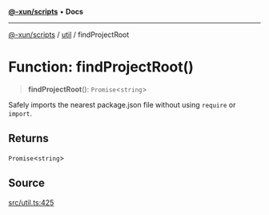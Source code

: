 [**@-xun/scripts**](../../README.md) • **Docs**

***

[@-xun/scripts](../../README.md) / [util](../README.md) / findProjectRoot

# Function: findProjectRoot()

> **findProjectRoot**(): `Promise`\<`string`\>

Safely imports the nearest package.json file without using `require` or
`import`.

## Returns

`Promise`\<`string`\>

## Source

[src/util.ts:425](https://github.com/Xunnamius/xscripts/blob/4eeba0093c58c5ae075542203854b4a3add2907a/src/util.ts#L425)
